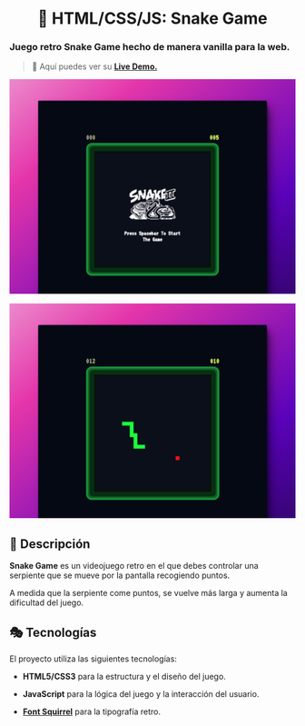 <div align='center'>

# 🐍 HTML/CSS/JS: Snake Game

</div>

### Juego retro Snake Game hecho de manera vanilla para la web.

> 🧩 Aquí puedes ver su [**Live Demo.**](https://snake-game-abrahamgalue.netlify.app/)

![vista-previa](./public/preview/01-page-preview.jpg)

![vista-previa](./public/preview/02-page-preview.jpg)

## 🚀 Descripción

**Snake Game** es un videojuego retro en el que debes controlar una serpiente que se mueve por la pantalla recogiendo puntos.

A medida que la serpiente come puntos, se vuelve más larga y aumenta la dificultad del juego.

## 🎭 Tecnologías

El proyecto utiliza las siguientes tecnologías:

- **HTML5/CSS3** para la estructura y el diseño del juego.

* **JavaScript** para la lógica del juego y la interacción del usuario.

- [**Font Squirrel**](https://www.fontsquirrel.com/tools/webfont-generator) para la tipografía retro.
